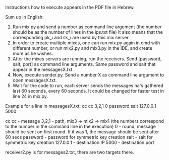 Instructions how to execute appears in the PDF file in Hebrew.

Sum up in English:
 1. Run mix.py and send a number as command line argument (the number should be as the number of lines in the ips.txt file)
    It also means that the corresponding pk_i and sk_i are used by this mix server.
 2. In order to create multiple mixes, one can run mix.py again in cmd with different number, or run mix2.py and mix3.py in the IDE, and create more as he wishes.
 3. After the mixes servers are running, run the receivers. Send [password, salt, port] as command line arguments. Same password and salt that appear in the messagesX.txt.
 4. Now, execute sender.py. Send a number X as command line argument to open messagesX.txt.
 5. Wait for the code to run, each server sends the messages ha's gathered last 60 seconds, every 60 seconds. It could be changed for faster test in line 24 in mix.py.

Example for a line in messagesX.txt:
  cc cc 3,2,1 0 password salt 127.0.0.1 5000
  
  cc cc - message
  3,2,1 - path, mix3 -> mix2 -> mix1 (the numbers correspond to the number in the command line in the execution)
  0 - round, message should be sent on first round. If it was 1, the message should be sent after 60 secs
  password - password for symmetric key creation
  salt - salt for symmetric key creation
  127.0.0.1 - destination IP
  5000 - destination port
 
receiver2.py is for messages2.txt, there are two targets there.
